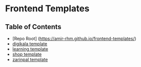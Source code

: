 # Frontend Templates

## Table of Contents
- [Repo Root] (https://amir-rhm.github.io/frontend-templates/)
- [digikala template](/templates/digikala-temp/index.html)
- [learning template](/templates/learning-temp/index.html)
- [shop template](/templates/shop-temp/index.html)
- [zarinpal template](/templates/zarinpal-temp/index.html)
